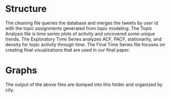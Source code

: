 # Structure
The cleaning file queries the database and merges the tweets by user id with the topic assignments generated from topic modeling. The Topic Analysis file is time series plots of activity and uncovered some unique trends. The Exploratory Time Series analyzes ACF, PACF, stationarity, and density for topic activity through time. The Final Time Series file focuses on creating final visualizations that are used in our final paper.

# Graphs
The output of the above files are dumped into this folder and organized by city.
